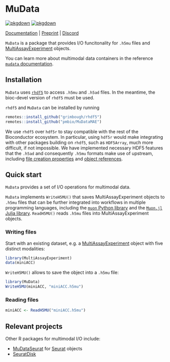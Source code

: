 # MuData

[![pkgdown](https://github.com/PMBio/MuDataMAE/workflows/R-CMD-check/badge.svg)](https://github.com/PMBio/MuDataMAE/actions) [![pkgdown](https://github.com/PMBio/MuDataMAE/workflows/pkgdown/badge.svg)](https://github.com/PMBio/MuDataMAE/actions)

[Documentation](https://pmbio.github.io/MuDataMAE/) | [Preprint](https://www.biorxiv.org/content/10.1101/2021.06.01.445670v1) | [Discord](https://discord.com/invite/MMsgDhnSwQ)

`MuData` is a package that provides I/O funcitonality for `.h5mu` files and [MultiAssayExperiment](http://waldronlab.io/MultiAssayExperiment/) objects.

You can learn more about multimodal data containers in the reference [`mudata` documentation](https://mudata.readthedocs.io/en/latest/io/mudata.html).

## Installation

`MuData` uses [`rhdf5`](https://bioconductor.org/packages/release/bioc/html/rhdf5.html) to access `.h5mu` and `.h5ad` files. In the meantime, the bioc-devel version of `rhdf5` must be used. 

`rhdf5` and `MuData` can be installed by running

```R
remotes::install_github("grimbough/rhdf5")
remotes::install_github("pmbio/MuDataMAE")
```

We use `rhdf5` over `hdf5r` to stay compatible with the rest of the Bioconductor ecosystem.
In particular, using `hdf5r` would make integrating with other packages building on `rhdf5`, such as `HDF5Array`, much more difficult, if not impossible. We have implemented necessary HDF5 features that the `.h5ad` and consequently `.h5mu` formats make use of upstream, including [file creation properties](https://github.com/grimbough/rhdf5/pull/95) and [object references](https://github.com/grimbough/rhdf5/pull/96).


## Quick start

`MuData` provides a set of I/O operations for multimodal data.

`MuData` implements `WriteH5MU()` that saves MultiAssayExperiment objects to `.h5mu` files that can be further integrated into workflows in multiple programming languages, including the [`muon` Python library](https://github.com/pmbio/muon) and the [`Muon.jl` Julia library](https://github.com/pmbio/Muon.jl). `ReadH5MU()` reads `.h5mu` files into MultiAssayExperiment objects.


### Writing files

Start with an existing dataset, e.g. a [MultiAssayExperiment](http://waldronlab.io/MultiAssayExperiment/) object with five distinct modalities:

```R
library(MultiAssayExperiment)
data(miniACC)
```

`WriteH5MU()` allows to save the object into a `.h5mu` file:

```R
library(MuData)
WriteH5MU(miniACC, "miniACC.h5mu")
```

### Reading files

```R
miniACC <- ReadH5MU("miniACC.h5mu")
```

## Relevant projects

Other R packages for multimodal I/O include:

- [MuDataSeurat](https://github.com/PMBio/MuDataSeurat) for [Seurat](https://github.com/satijalab/seurat/) objects
- [SeuratDisk](https://github.com/mojaveazure/seurat-disk)

